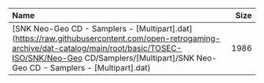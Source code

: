 |Name|Size|
|:---|---:|
|[SNK Neo-Geo CD - Samplers - [Multipart].dat](https://raw.githubusercontent.com/open-retrogaming-archive/dat-catalog/main/root/basic/TOSEC-ISO/SNK/Neo-Geo CD/Samplers/[Multipart]/SNK Neo-Geo CD - Samplers - [Multipart].dat)|1986|
